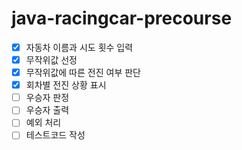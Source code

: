 # java-racingcar-precourse
- [X] 자동차 이름과 시도 횟수 입력
- [X] 무작위값 선정
- [X] 무작위값에 따른 전진 여부 판단
- [X] 회차별 전진 상황 표시
- [ ] 우승자 판정
- [ ] 우승자 출력
- [ ] 예외 처리
- [ ] 테스트코드 작성